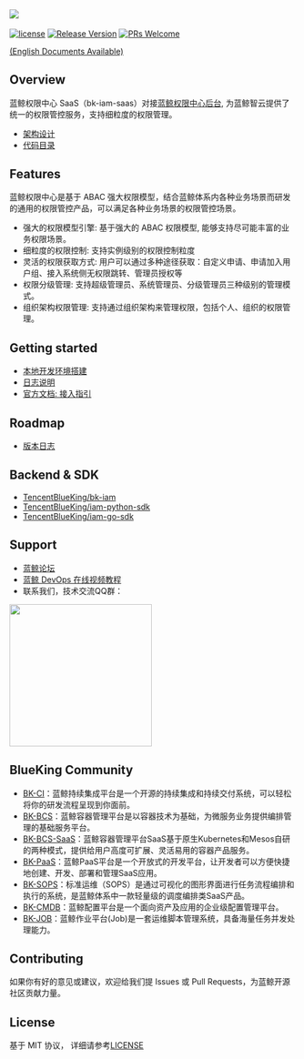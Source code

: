 ![](docs/resource/img/bk_iam_zh.png)
---

[![license](https://img.shields.io/badge/license-MIT-brightgreen.svg?style=flat)](https://github.com/TencentBlueKing/bk-iam-saas/blob/master/LICENSE.txt) [![Release Version](https://img.shields.io/badge/release-1.5.0-brightgreen.svg)](https://github.com/TencentBlueKing/bk-iam-saas/releases) [![PRs Welcome](https://img.shields.io/badge/PRs-welcome-brightgreen.svg)](https://github.com/TencentBlueKing/bk-iam-saas/pulls)

[(English Documents Available)](readme_en.md)

## Overview

蓝鲸权限中心 SaaS（bk-iam-saas）对接[蓝鲸权限中心后台](https://github.com/TencentBlueKing/bk-iam), 为蓝鲸智云提供了统一的权限管控服务，支持细粒度的权限管理。

- [架构设计](./docs/overview/architecture.md)
- [代码目录](./docs/overview/project_codes.md)

## Features

蓝鲸权限中心是基于 ABAC 强大权限模型，结合蓝鲸体系内各种业务场景而研发的通用的权限管控产品，可以满足各种业务场景的权限管控场景。

- 强大的权限模型引擎: 基于强大的 ABAC 权限模型, 能够支持尽可能丰富的业务权限场景。
- 细粒度的权限控制: 支持实例级别的权限控制粒度
- 灵活的权限获取方式: 用户可以通过多种途径获取：自定义申请、申请加入用户组、接入系统侧无权限跳转、管理员授权等
- 权限分级管理: 支持超级管理员、系统管理员、分级管理员三种级别的管理模式。
- 组织架构权限管理: 支持通过组织架构来管理权限，包括个人、组织的权限管理。


## Getting started

- [本地开发环境搭建](./docs/quick_start/develop.md)
- [日志说明](https://bk.tencent.com/docs/document/6.0/160/8398?r=1)
- [官方文档: 接入指引](https://bk.tencent.com/docs/document/6.0/160/8391)

## Roadmap

- [版本日志](./release.md)

## Backend & SDK

- [TencentBlueKing/bk-iam](https://github.com/TencentBlueKing/bk-iam)
- [TencentBlueKing/iam-python-sdk](https://github.com/TencentBlueKing/iam-python-sdk)
- [TencentBlueKing/iam-go-sdk](https://github.com/TencentBlueKing/iam-go-sdk)

## Support

- [蓝鲸论坛](https://bk.tencent.com/s-mart/community)
- [蓝鲸 DevOps 在线视频教程](https://cloud.tencent.com/developer/edu/major-100008)
- 联系我们，技术交流QQ群：

<img src="https://github.com/Tencent/bk-PaaS/raw/master/docs/resource/img/bk_qq_group.png" width="250" hegiht="250" align=center />


## BlueKing Community

- [BK-CI](https://github.com/Tencent/bk-ci)：蓝鲸持续集成平台是一个开源的持续集成和持续交付系统，可以轻松将你的研发流程呈现到你面前。
- [BK-BCS](https://github.com/Tencent/bk-bcs)：蓝鲸容器管理平台是以容器技术为基础，为微服务业务提供编排管理的基础服务平台。
- [BK-BCS-SaaS](https://github.com/Tencent/bk-bcs-saas)：蓝鲸容器管理平台SaaS基于原生Kubernetes和Mesos自研的两种模式，提供给用户高度可扩展、灵活易用的容器产品服务。
- [BK-PaaS](https://github.com/Tencent/bk-PaaS)：蓝鲸PaaS平台是一个开放式的开发平台，让开发者可以方便快捷地创建、开发、部署和管理SaaS应用。
- [BK-SOPS](https://github.com/Tencent/bk-sops)：标准运维（SOPS）是通过可视化的图形界面进行任务流程编排和执行的系统，是蓝鲸体系中一款轻量级的调度编排类SaaS产品。
- [BK-CMDB](https://github.com/Tencent/bk-cmdb)：蓝鲸配置平台是一个面向资产及应用的企业级配置管理平台。
- [BK-JOB](https://github.com/Tencent/bk-job)：蓝鲸作业平台(Job)是一套运维脚本管理系统，具备海量任务并发处理能力。

## Contributing

如果你有好的意见或建议，欢迎给我们提 Issues 或 Pull Requests，为蓝鲸开源社区贡献力量。

## License

基于 MIT 协议， 详细请参考[LICENSE](LICENSE.txt)
